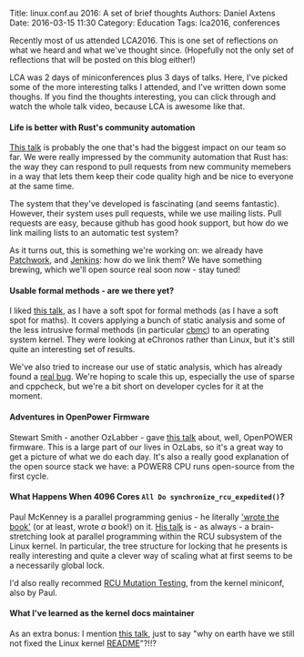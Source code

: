 Title: linux.conf.au 2016: A set of brief thoughts
Authors: Daniel Axtens
Date: 2016-03-15 11:30
Category: Education
Tags: lca2016, conferences

Recently most of us attended LCA2016. This is one set of reflections on what we heard and what we've thought since. (Hopefully not the only set of reflections that will be posted on this blog either!)

LCA was 2 days of miniconferences plus 3 days of talks. Here, I've picked some of the more interesting talks I attended, and I've written down some thoughs. If you find the thoughts interesting, you can click through and watch the whole talk video, because LCA is awesome like that.

#### Life is better with Rust's community automation

[This talk](https://www.youtube.com/watch?v=dIageYT0Vgg) is probably the one that's had the biggest impact on our team so far. We were really impressed by the community automation that Rust has: the way they can respond to pull requests from new community memebers in a way that lets them keep their code quality high and be nice to everyone at the same time.

The system that they've developed is fascinating (and seems fantastic). However, their system uses pull requests, while we use mailing lists. Pull requests are easy, because github has good hook support, but how do we link mailing lists to an automatic test system?

As it turns out, this is something we're working on: we already have [Patchwork](http://patchwork.ozlabs.org/), and [Jenkins](https://openpower.xyz/): how do we link them? We have something brewing, which we'll open source real soon now - stay tuned!

#### Usable formal methods - are we there yet?

I liked [this talk](https://www.youtube.com/watch?v=RxHjhBVOCSU), as I have a soft spot for formal methods (as I have a soft spot for maths). It covers applying a bunch of static analysis and some of the less intrusive formal methods (in particular [cbmc](http://www.cprover.org/cbmc/)) to an operating system kernel. They were looking at eChronos rather than Linux, but it's still quite an interesting set of results.

We've also tried to increase our use of static analysis, which has already found a [real bug](http://patchwork.ozlabs.org/patch/580629/). We're hoping to scale this up, especially the use of sparse and cppcheck, but we're a bit short on developer cycles for it at the moment.

#### Adventures in OpenPower Firmware

Stewart Smith - another OzLabber - gave [this talk](https://www.youtube.com/watch?v=a4XGvssR-ag) about, well, OpenPOWER firmware. This is a large part of our lives in OzLabs, so it's a great way to get a picture of what we do each day. It's also a really good explanation of the open source stack we have: a POWER8 CPU runs open-source from the first cycle.

#### What Happens When 4096 Cores `All Do synchronize_rcu_expedited()`?

Paul McKenney is a parallel programming genius - he literally ['wrote the book'](https://www.kernel.org/pub/linux/kernel/people/paulmck/perfbook/perfbook.html) (or at least, wrote _a_ book!) on it. [His talk](https://www.youtube.com/watch?v=1nfpjHTWaUc) is - as always - a brain-stretching look at parallel programming within the RCU subsystem of the Linux kernel. In particular, the tree structure for locking that he presents is really interesting and quite a clever way of scaling what at first seems to be a necessarily global lock.

I'd also really recommed [RCU Mutation Testing](https://www.youtube.com/watch?v=tFmajPt0_hI), from the kernel miniconf, also by Paul.

#### What I've learned as the kernel docs maintainer

As an extra bonus: I mention [this talk](https://www.youtube.com/watch?v=gsJXf6oSbAE), just to say "why on earth have we still not fixed the Linux kernel [README](https://www.kernel.org/doc/linux/README)"?!!?
